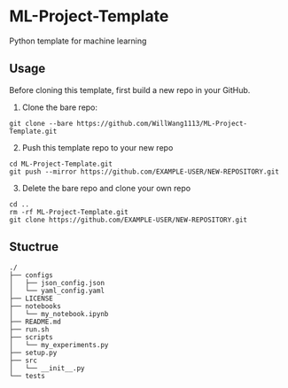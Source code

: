 # ML-Project-Template
Python template for machine learning

## Usage
Before cloning this template, first build a new repo in your GitHub.

1. Clone the bare repo:
```
git clone --bare https://github.com/WillWang1113/ML-Project-Template.git
```

2. Push this template repo to your new repo
```
cd ML-Project-Template.git
git push --mirror https://github.com/EXAMPLE-USER/NEW-REPOSITORY.git
```

3. Delete the bare repo and clone your own repo
```
cd ..
rm -rf ML-Project-Template.git
git clone https://github.com/EXAMPLE-USER/NEW-REPOSITORY.git
```

## Stuctrue
```
./
├── configs
│   ├── json_config.json
│   └── yaml_config.yaml
├── LICENSE
├── notebooks
│   └── my_notebook.ipynb
├── README.md
├── run.sh
├── scripts
│   └── my_experiments.py
├── setup.py
├── src
│   └── __init__.py
└── tests
```
